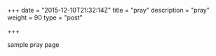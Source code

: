 +++
date = "2015-12-10T21:32:14Z"
title = "pray"
description = "pray"
weight = 90
type = "post"

+++

sample pray page
